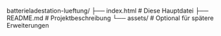 batterieladestation-lueftung/
├── index.html            # Diese Hauptdatei
├── README.md             # Projektbeschreibung
└── assets/               # Optional für spätere Erweiterungen